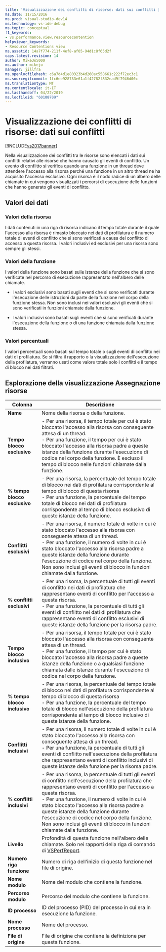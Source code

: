 ```yaml
---
title: 'Visualizzazione dei conflitti di risorse: dati sui conflitti | Microsoft Docs'
ms.date: 11/15/2016
ms.prod: visual-studio-dev14
ms.technology: vs-ide-debug
ms.topic: conceptual
f1_keywords:
- vs.performance.view.resourcecontention
helpviewer_keywords:
- Resource Contentions view
ms.assetid: 14a7f774-211f-4ef8-af05-94d1c8f65d2f
caps.latest.revision: 14
author: MikeJo5000
ms.author: mikejo
manager: jillfra
ms.openlocfilehash: c6a7d4d1e80323b4d260ac558661c222f72ec3c1
ms.sourcegitcommit: 1fc6ee928733e61a1f42782f832ead9f7946d00c
ms.translationtype: MT
ms.contentlocale: it-IT
ms.lasthandoff: 04/22/2019
ms.locfileid: "60108709"
---
```

# <a name="resource-contentions-view---contention-data"></a>Visualizzazione dei conflitti di risorse: dati sui conflitti
[!INCLUDE[vs2017banner](../includes/vs2017banner.md)]

Nella visualizzazione dei conflitti tra le risorse sono elencati i dati sui conflitti relativi alle risorse che hanno causato gli eventi di conflitto. Un evento di conflitto si verifica quando una funzione in un thread deve attendere l'accesso alla risorsa perché una funzione in un altro thread ne ha acquisito l'accesso esclusivo. Ogni risorsa è il nodo radice di un albero delle chiamate in cui vengono visualizzati i percorsi di esecuzione delle funzioni che hanno generato gli eventi di conflitto.  
  
## <a name="data-values"></a>Valori dei dati  
  
### <a name="resource-values"></a>Valori della risorsa  
 I dati contenuti in una riga di risorsa indicano il tempo totale durante il quale l'accesso alla risorsa è rimasto bloccato nei dati di profilatura e il numero totale di eventi di conflitto che si sono verificati a causa del conflitto di accesso a questa risorsa. I valori inclusivi ed esclusivi per una risorsa sono sempre gli stessi.  
  
### <a name="function-values"></a>Valori della funzione  
 I valori della funzione sono basati sulle istanze della funzione che si sono verificate nel percorso di esecuzione rappresentato nell'albero delle chiamate.  
  
- I valori esclusivi sono basati sugli eventi che si sono verificati durante l'esecuzione delle istruzioni da parte della funzione nel corpo della funzione stessa. Non sono inclusi nei valori esclusivi gli eventi che si sono verificati in funzioni chiamate dalla funzione.  
  
- I valori inclusivi sono basati sugli eventi che si sono verificati durante l'esecuzione della funzione o di una funzione chiamata dalla funzione stessa.  
  
### <a name="percentage-values"></a>Valori percentuali  
 I valori percentuali sono basati sul tempo totale o sugli eventi di conflitto nei dati di profilatura. Se si filtra il rapporto o la visualizzazione dell'esecuzione della profilatura, verranno usati come valore totale solo i conflitti e il tempo di blocco nei dati filtrati.  
  
## <a name="navigating-the-resource-allocation-view"></a>Esplorazione della visualizzazione Assegnazione risorse  
  
|Colonna|Descrizione|  
|------------|-----------------|  
|**Name**|Nome della risorsa o della funzione.|  
|**Tempo blocco esclusivo**|- Per una risorsa, il tempo totale per cui è stato bloccato l'accesso alla risorsa con conseguente attesa di un thread.<br />- Per una funzione, il tempo per cui è stato bloccato l'accesso alla risorsa padre a queste istanze della funzione durante l'esecuzione di codice nel corpo della funzione. È escluso il tempo di blocco nelle funzioni chiamate dalla funzione.|  
|**% tempo blocco esclusivo**|- Per una risorsa, la percentuale del tempo totale di blocco nei dati di profilatura corrispondente al tempo di blocco di questa risorsa<br />- Per una funzione, la percentuale del tempo totale di blocco nei dati di profilatura corrispondente al tempo di blocco esclusivo di queste istanze della funzione.|  
|**Conflitti esclusivi**|- Per una risorsa, il numero totale di volte in cui è stato bloccato l'accesso alla risorsa con conseguente attesa di un thread.<br />- Per una funzione, il numero di volte in cui è stato bloccato l'accesso alla risorsa padre a queste istanze della funzione durante l'esecuzione di codice nel corpo della funzione. Non sono inclusi gli eventi di blocco in funzioni chiamate dalla funzione.|  
|**% conflitti esclusivi**|- Per una risorsa, la percentuale di tutti gli eventi di conflitto nei dati di profilatura che rappresentano eventi di conflitto per l'accesso a questa risorsa.<br />- Per una funzione, la percentuale di tutti gli eventi di conflitto nei dati di profilatura che rappresentano eventi di conflitto esclusivi di queste istanze della funzione per la risorsa padre.|  
|**Tempo blocco inclusivo**|- Per una risorsa, il tempo totale per cui è stato bloccato l'accesso alla risorsa con conseguente attesa di un thread.<br />- Per una funzione, il tempo per cui è stato bloccato l'accesso alla risorsa padre a queste istanze della funzione o a qualsiasi funzione chiamata dalle istanze durante l'esecuzione di codice nel corpo della funzione.|  
|**% tempo blocco inclusivo**|- Per una risorsa, la percentuale del tempo totale di blocco nei dati di profilatura corrispondente al tempo di blocco di questa risorsa<br />- Per una funzione, la percentuale del tempo totale di blocco nell'esecuzione della profilatura corrispondente al tempo di blocco inclusivo di queste istanze della funzione.|  
|**Conflitti inclusivi**|- Per una risorsa, il numero totale di volte in cui è stato bloccato l'accesso alla risorsa con conseguente attesa di un thread.<br />- Per una funzione, la percentuale di tutti gli eventi di conflitto nell'esecuzione della profilatura che rappresentano eventi di conflitto inclusivi di queste istanze della funzione per la risorsa padre.|  
|**% conflitti inclusivi**|- Per una risorsa, la percentuale di tutti gli eventi di conflitto nell'esecuzione della profilatura che rappresentano eventi di conflitto per l'accesso a questa risorsa.<br />- Per una funzione, il numero di volte in cui è stato bloccato l'accesso alla risorsa padre a queste istanze della funzione durante l'esecuzione di codice nel corpo della funzione. Non sono inclusi gli eventi di blocco in funzioni chiamate dalla funzione.|  
|**Livello**|Profondità di questa funzione nell'albero delle chiamate. Solo nei rapporti della riga di comando di [VSPerfReport](../profiling/vsperfreport.md).|  
|**Numero riga funzione**|Numero di riga dell'inizio di questa funzione nel file di origine.|  
|**Nome modulo**|Nome del modulo che contiene la funzione.|  
|**Percorso modulo**|Percorso del modulo che contiene la funzione.|  
|**ID processo**|ID del processo (PID) del processo in cui era in esecuzione la funzione.|  
|**Nome processo**|Nome del processo.|  
|**File di origine**|File di origine che contiene la definizione per questa funzione.|

